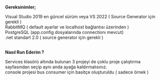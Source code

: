 <p><strong>Gereksinimler;</strong></p>
<p>Visual Studio 2019 en g&uuml;ncel s&uuml;r&uuml;m veya VS 2022 ( Source Generator i&ccedil;in gerekli )<br />RabbitMQ ( default ayarlar ve localhost bağlantısı &uuml;zerinden )<br />PostgreSQL (app.config dosyalarında connectionı mevcut)<br />.net standart 2.0 ( source generator i&ccedil;in gerekli )</p>
<p><br /><strong>Nasıl Run Ederim ?</strong></p>
<p>Services klas&ouml;r&uuml; altında bulunan 3 projeyi de &ccedil;oklu proje &ccedil;alıştırma sayfasından se&ccedil;ip aynı anda ayağa kaldırmalısınız.<br />console projesi bus consumer i&ccedil;in basit&ccedil;e oluşturuldu ( sadece &ouml;rnek )</p>
<p>&nbsp;</p>

